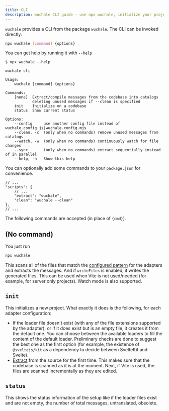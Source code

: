```yaml
---
title: CLI
description: wuchale CLI guide - use npx wuchale, initialize your project, extract and manage translation catalogs, check status—perfect for Vite-free or server-only workflows.
---
```


`wuchale` provides a CLI from the package `wuchale`. The CLI can be invoked directly:

```bash
npx wuchale [command] {options}
```

You can get help by running it with `--help`

```console
$ npx wuchale --help

wuchale cli

Usage:
    wuchale [command] {options}

Commands:
    [none]  Extract/compile messages from the codebase into catalogs
            deleting unused messages if --clean is specified
    init    Initialize on a codebase
    status  Show current status

Options:
    --config     use another config file instead of wuchale.config.js|wuchale.config.mjs
    --clean, -c  (only when no commands) remove unused messages from catalogs
    --watch, -w  (only when no commands) continuously watch for file changes
    --sync       (only when no commands) extract sequentially instead of in parallel
    --help, -h   Show this help

```

You can optionally add some commands to your `package.json` for convenience.

```jsonc
// ...
"scripts": {
    // ...
    "extract": "wuchale",
    "clean": "wuchale --clean"
},
// ...
```

The following commands are accepted (in place of `{cmd}`).

## (No command)

You just run

```bash
npx wuchale
```

This scans all of the files that match the [configured
pattern](/reference/adapter-common#files) for the adapters and extracts the
messages. And if `writeFiles` is enabled, it writes the generated files. This
can be used when Vite is not used/needed (for example, for server only
projects). Watch mode is also supported.

## `init`

This initializes a new project. What exactly it does is the following, for each adapter configuration:

- If the loader file doesn't exist (with any of the file extensions supported
    by the adapter), or if it does exist but is an empty file, it creates it from
    the default one. You can choose between the available loaders to fill the
    content of the default loader. Preliminary checks are done to suggest the best
    one as the first option (for example, the existence of `@sveltejs/kit` as a
    dependency to decide between SvelteKit and Svelte).
- [Extract](#extract) from the source for the first time. This makes sure that
    the codebase is scanned as it is at the moment. Next, if Vite is used, the
    files are scanned incrementally as they are edited.

## `status`

This shows the status information of the setup like if the loader files exist
and are not empty, the number of total messages, untranslated, obsolete.
